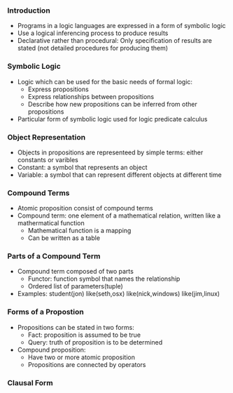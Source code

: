 
### Introduction
* Programs in a logic languages are expressed in a form of symbolic logic
* Use a logical inferencing process to produce results
* Declarative rather than procedural: Only specification of results are stated (not detailed procedures for producing them)

### Symbolic Logic
* Logic which can be used for the basic needs of formal logic:
  * Express propositions
  * Express relationships between propositions
  * Describe how new propositions can be inferred from other propositions
* Particular form of symbolic logic used for logic predicate calculus

### Object Representation
* Objects in propositions are representeed by simple terms: either constants or varibles
* Constant: a symbol that represents an object
* Variable: a symbol that can represent different objects at different time

### Compound Terms
* Atomic proposition consist of compound terms
* Compound term: one element of a mathematical relation, written like a mathermatical function
  * Mathematical function is a mapping
  * Can be written as a table
  
### Parts of a Compound Term
* Compound term composed of two parts
  * Functor: function symbol that names the relationship 
  * Ordered list of parameters(tuple)
* Examples:
  student(jon)
  like(seth,osx)
  like(nick,windows)
  like(jim,linux)

### Forms of a Propostion
* Propositions can be stated in two forms:
  * Fact: proposition is assumed to be true
  * Query: truth of proposition is to be determined
* Compound proposition:
  * Have two or more atomic proposition
  * Propositions are connected by operators
  
### Clausal Form
